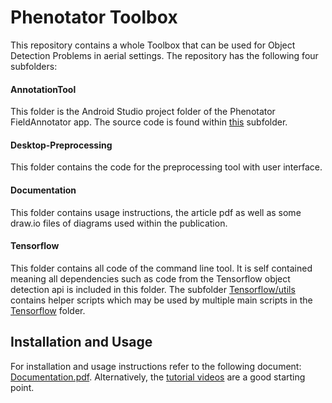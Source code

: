 # Phenotator Toolbox

This repository contains a whole Toolbox that can be used for Object Detection Problems in aerial settings. The repository has the following four subfolders:

#### AnnotationTool
This folder is the Android Studio project folder of the Phenotator FieldAnnotator app. The source code is found within [this](AnnotationTool/app/src/main/java/com/masterthesis/johannes/annotationtool) subfolder.

#### Desktop-Preprocessing
This folder contains the code for the preprocessing tool with user interface. 

#### Documentation
This folder contains usage instructions, the article pdf as well as some draw.io files of diagrams used within the publication.

#### Tensorflow
This folder contains all code of the command line tool. It is self contained meaning all dependencies such as code from the Tensorflow object detection api is included in this folder. The subfolder [Tensorflow/utils](Tensorflow/utils) contains helper scripts which may be used by multiple main scripts in the [Tensorflow](Tensorflow) folder.


## Installation and Usage
For installation and usage instructions refer to the following document: [Documentation.pdf](Documentation/Documentation.pdf). Alternatively, the [tutorial videos](Documentation/Tutorial%20Videos) are a good starting point.
